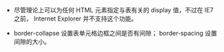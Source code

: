 * 尽管理论上可以为任何 HTML 元素指定与表有关的 display 值，不过在 IE7 之前， Internet Explorer 并不支持这个功能。

* border-collapse 设置表单元格边框之间是否有间隙； border-spacing 设置间隙的大小。
